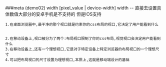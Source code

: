 ###meta
	<meta name="viewport" content="width=device-width" />(demo02)
		width [pixel_value | device-width] width 
		-- 直接去设置具体数值大部分的安卓手机是不支持的 但是IOS支持

	1.在桌面浏览器中,最干净的那个视口就是约束你的css布局的视口,它决定了用户能看到什么
	
	
	2.在移动设备上,视口被分为了两个:布局视口限制了你的css布局,视觉视口会决定用户能看到什么
	3.在移动设备上,还有一个理想视口,它是对于特定设备上特定浏览器的布局视口的一个理想尺寸
	4.可以把布局视口的尺寸设置为理想视口,本质上,这就是移动端设计的基础